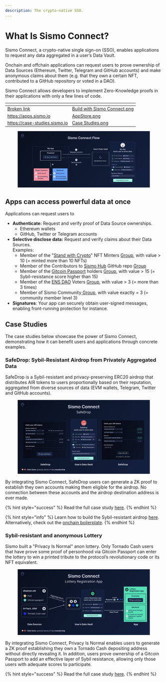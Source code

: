 ```yaml
---
description: The crypto-native SSO.
---
```


# What Is Sismo Connect?

Sismo Connect, a crypto-native single sign-on (SSO), enables applications to request any data aggregated in a user’s Data Vault.

Onchain and offchain applications can request users to prove ownership of Data Sources (Ethereum, Twitter, Telegram and GitHub accounts) and make anonymous claims about them (e.g. that they own a certain NFT, contributed to a GitHub repository or voted in a DAO).&#x20;

Sismo Connect allows developers to implement Zero-Knowledge proofs in their applications with only a few lines of code.

<table data-view="cards"><thead><tr><th data-card-target data-type="content-ref"></th><th data-hidden data-card-cover data-type="files"></th></tr></thead><tbody><tr><td><a href="broken-reference">Broken link</a></td><td><a href="../.gitbook/assets/Build with Sismo Connect.png">Build with Sismo Connect.png</a></td></tr><tr><td><a href="https://apps.sismo.io">https://apps.sismo.io</a></td><td><a href="../.gitbook/assets/AppStore.png">AppStore.png</a></td></tr><tr><td><a href="https://case-studies.sismo.io">https://case-studies.sismo.io</a></td><td><a href="../.gitbook/assets/Case Studies.png">Case Studies.png</a></td></tr></tbody></table>

<figure><img src="../.gitbook/assets/Sismo Connect Flow (1).png" alt=""><figcaption></figcaption></figure>

## Apps can access powerful data at once

Applications can request users to

* **Authenticate:** Request and verify proof of Data Source ownerships.
  * Ethereum wallets
  * GitHub, Twitter or Telegram accounts
* **Selective disclose data:** Request and verify claims about their Data Sources.\
  Examples:
  * Member of the "[Stand with Crypto](https://nft.coinbase.com/collection/ethereum/0x9d90669665607f08005cae4a7098143f554c59ef)" NFT Minters [Group](https://factory.sismo.io/groups-explorer?search=stand-with-crypto-nft-minters), with value > 10 (= minted more than 10 NFTs)
  * Member of the Contributors to [Sismo Hub](https://github.com/sismo-core/sismo-hub) GitHub repo  [Group](https://factory.sismo.io/groups-explorer?search=sismo-hub-contributors-github)
  * Member of the [Gitcoin Passport](https://passport.gitcoin.co/#/welcome) holders [Group](https://factory.sismo.io/groups-explorer?search=gitcoin-passport-holders), with value > 15 (= Sybil-resistance score higher than 15)
  * Member of the [ENS DAO](https://docs.ens.domains/v/governance/) Voters [Group](https://factory.sismo.io/groups-explorer?search=ens-voters), with value > 3 (= more than 3 times)
  * Member of Sismo Community[ Group](https://factory.sismo.io/groups-explorer?search=0xd630aa769278cacde879c5c0fe5d203c), with value exactly = 3 (= community member level 3)
* **Signatures**: Your app can securely obtain user-signed messages, enabling front-running protection for instance.

## Case Studies

The case studies below showcase the power of Sismo Connect, demonstrating how it can benefit users and applications through concrete examples.

### SafeDrop: Sybil-Resistant Airdrop from Privately Aggregated Data

SafeDrop is a Sybil-resistant and privacy-preserving ERC20 airdrop that distributes AIR tokens to users proportionally based on their reputation, aggregated from diverse sources of data (EVM wallets, Telegram, Twitter and GitHub accounts).

<figure><img src="../.gitbook/assets/SafeDrop_Case Study_2.png" alt=""><figcaption></figcaption></figure>

By integrating Sismo Connect, SafeDrop users can generate a ZK proof to establish they own accounts making them eligible for the airdrop. No connection between these accounts and the airdrop destination address is ever made.

{% hint style="success" %}
Read the full case study [here](https://case-studies.sismo.io/db/safe-drop).
{% endhint %}

{% hint style="info" %}
Learn how to build the Sybil-resistant airdrop [here](../build-with-sismo-connect/tutorials/tuto.md). Alternatively, check out the [onchain boilerplate](../build-with-sismo-connect/run-example-apps/onchain-sample-project.md).
{% endhint %}

### Sybil-resistant and anonymous Lottery

Sismo built a "Privacy Is Normal" anon lottery. Only Tornado Cash users that have prove some proof of personhood via Gitcoin Passport can enter the lottery to win a printed tribute to the protocol’s revolutionary code or its NFT equivalent.

<figure><img src="../.gitbook/assets/Lottery Registration App_CASE STUDY.png" alt=""><figcaption></figcaption></figure>

By integrating Sismo Connect, Privacy Is Normal enables users to generate a ZK proof establishing they own a Tornado Cash depositing address without directly revealing it. In addition, users prove ownership of a Gitcoin Passport to add an effective layer of Sybil resistance, allowing only those users with adequate scores to participate.

{% hint style="success" %}
Read the full case study [here](https://sismo.notion.site/PROD-Sybil-resistant-anonymous-Lottery-gated-to-Tornado-Cash-users-1cdeef27f4d243f4a40c7aaa74e40ee9).
{% endhint %}
